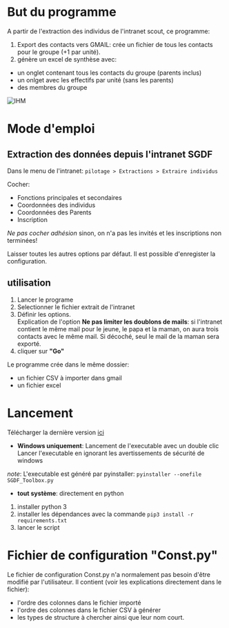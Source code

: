 # But du programme
A partir de l'extraction des individus de l'intranet scout, ce programme:
1. Export des contacts vers GMAIL: crée un fichier de tous les contacts pour le groupe (+1 par unité). 
1. génère un excel de synthèse avec:
- un onglet contenant tous les contacts du groupe (parents inclus)
- un onlget avec les effectifs par unité (sans les parents)
- des membres du groupe

![IHM](Intereface.png "Intereface")



# Mode d'emploi
## Extraction des données depuis l'intranet SGDF
Dans le menu de l'intranet: 
`pilotage > Extractions > Extraire individus`

Cocher: 
* Fonctions principales et secondaires
* Coordonnées des individus
* Coordonnées des Parents
* Inscription

*Ne pas cocher adhésion* sinon, on n'a pas les invités et les inscriptions non terminées!

Laisser toutes les autres options par défaut. Il est possible d'enregister la configuration.

## utilisation
1. Lancer le programe
1. Selectionner le fichier extrait de l'intranet
1. Définir les options. <br> Explication de l'option **Ne pas limiter les doublons de mails**: si l'intranet contient le même mail pour le jeune, le papa et la maman, on aura trois contacts avec le même mail. Si décoché, seul le mail de la maman sera exporté.
1. cliquer sur __"Go"__


Le programme crée dans le même dossier:
* un fichier CSV à importer dans gmail
* un fichier excel

# Lancement
Télécharger la dernière version [ici](https://github.com/Fapibo/SGDFToolBox/releases) 
* __Windows uniquement__: Lancement de l'executable avec un double clic
Lancer l'executable en ignorant les avertissements de sécurité de windows <br>

*note*: L'executable est généré par pyinstaller: `pyinstaller --onefile SGDF_Toolbox.py`

* __tout système__: directement en python
1. installer python 3
1. installer les dépendances avec la commande
`pip3 install -r requirements.txt`
1. lancer le script

# Fichier de configuration "Const.py"
Le fichier de configuration Const.py n'a normalement pas besoin d'être modifié par l'utilisateur.
Il contient (voir les explications directement dans le fichier):
- l'ordre des colonnes dans le fichier importé
- l'ordre des colonnes dans le fichier CSV à générer
- les types de structure à chercher ainsi que leur nom court.  
